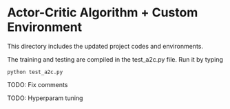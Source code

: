 # Actor-Critic Algorithm + Custom Environment

This directory includes the updated project codes and environments.

The training and testing are compiled in the test_a2c.py file. Run it by typing
```
python test_a2c.py
```

TODO: Fix comments

TODO: Hyperparam tuning
